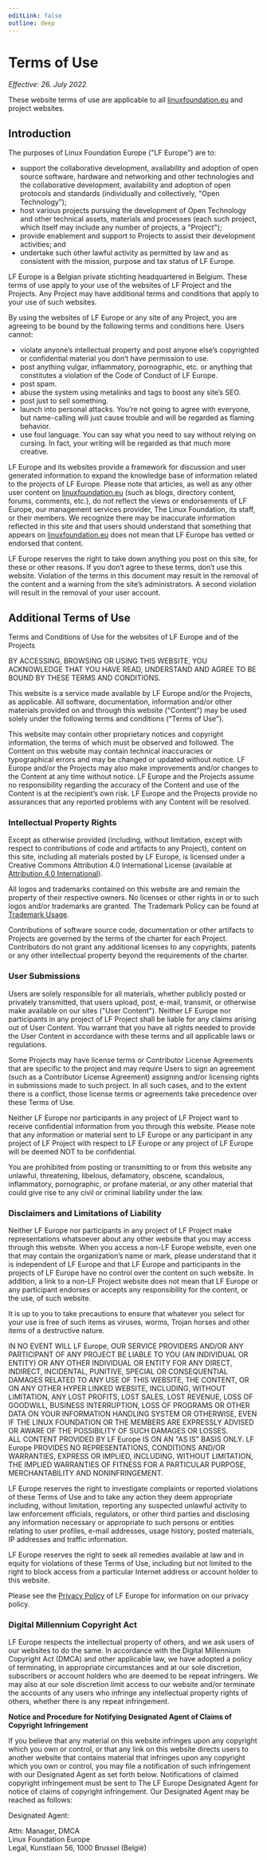 ```yaml
---
editLink: false
outline: deep
---
```


# Terms of Use

_Effective: 26. July 2022_

These website terms of use are applicable to all [linuxfoundation.eu](https://linuxfoundation.eu) and project websites.

## Introduction

The purposes of Linux Foundation Europe ("LF Europe") are to:

* support the collaborative development, availability and adoption of open source
software, hardware and networking and other technologies and the collaborative
development, availability and adoption of open protocols and standards (individually and
collectively, "Open Technology");
* host various projects pursuing the development of Open Technology and other technical
assets, materials and processes (each such project, which itself may include any
number of projects, a "Project");
* provide enablement and support to Projects to assist their development activities; and
* undertake such other lawful activity as permitted by law and as consistent with the
mission, purpose and tax status of LF Europe.

LF Europe is a Belgian private stichting headquartered in Belgium.
These terms of use apply to your use of the websites of LF Project and the Projects.
Any Project may have additional terms and conditions that apply to your use of such websites.

By using the websites of LF Europe or any site of any Project, you are agreeing to be bound by the following terms and conditions here.
Users cannot:

* violate anyone’s intellectual property and post anyone else’s copyrighted or confidential
material you don’t have permission to use.
* post anything vulgar, inflammatory, pornographic, etc. or anything that constitutes a
violation of the Code of Conduct of LF Europe.
* post spam.
* abuse the system using metalinks and tags to boost any site’s SEO.
* post just to sell something.
* launch into personal attacks. You’re not going to agree with everyone, but name-calling
will just cause trouble and will be regarded as flaming behavior.
* use foul language. You can say what you need to say without relying on cursing. In fact,
your writing will be regarded as that much more creative.

LF Europe and its websites provide a framework for discussion and user generated information to expand the knowledge base of information related to the projects of LF Europe.
Please note that articles, as well as any other user content on [linuxfoundation.eu](https://linuxfoundation.eu) (such as blogs, directory content, forums, comments, etc.), do not reflect the views or endorsements of LF Europe, our management services provider, The Linux Foundation, its staff, or their members.
We recognize there may be inaccurate information reflected in this site and that users should understand that something that appears on [linuxfoundation.eu](https://linuxfoundation.eu) does not mean that LF Europe has vetted or endorsed that content.

LF Europe reserves the right to take down anything you post on this site, for these or other reasons.
If you don’t agree to these terms, don’t use this website.
Violation of the terms in this document may result in the removal of the content and a warning from the site’s administrators.
A second violation will result in the removal of your user account.

## Additional Terms of Use

Terms and Conditions of Use for the websites of LF Europe and of the Projects

BY ACCESSING, BROWSING OR USING THIS WEBSITE, YOU ACKNOWLEDGE THAT YOU HAVE READ, UNDERSTAND AND AGREE TO BE BOUND BY THESE TERMS AND CONDITIONS.

This website is a service made available by LF Europe and/or the Projects, as applicable.
All software, documentation, information and/or other materials provided on and through this website ("Content") may be used solely under the following terms and conditions ("Terms of Use").

This website may contain other proprietary notices and copyright information, the terms of which must be observed and followed.
The Content on this website may contain technical inaccuracies or typographical errors and may be changed or updated without notice.
LF Europe and/or the Projects may also make improvements and/or changes to the Content at any time without notice.
LF Europe and the Projects assume no responsibility regarding the accuracy of the Content and use of the Content is at the recipient’s own risk.
LF Europe and the Projects provide no assurances that any reported problems with any Content will be resolved.

### Intellectual Property Rights

Except as otherwise provided (including, without limitation, except with respect to contributions
of code and artifacts to any Project), content on this site, including all materials posted by LF
Europe, is licensed under a Creative Commons Attribution 4.0 International License (available at [Attribution 4.0 International](https://creativecommons.org/licenses/by/4.0/legalcode)).

All logos and trademarks contained on this website are and remain the property of their
respective owners. No licenses or other rights in or to such logos and/or trademarks are
granted. The Trademark Policy can be found at [Trademark Usage](https://www.linuxfoundation.org/legal/trademark-usage).

Contributions of software source code, documentation or other artifacts to Projects are
governed by the terms of the charter for each Project. Contributors do not grant any additional
licenses to any copyrights, patents or any other intellectual property beyond the requirements of
the charter.

### User Submissions

Users are solely responsible for all materials, whether publicly posted or privately transmitted,
that users upload, post, e-mail, transmit, or otherwise make available on our sites ("User
Content"). Neither LF Europe nor participants in any project of LF Project shall be liable for any
claims arising out of User Content. You warrant that you have all rights needed to provide the
User Content in accordance with these terms and all applicable laws or regulations.

Some Projects may have license terms or Contributor License Agreements that are specific to
the project and may require Users to sign an agreement (such as a Contributor License
Agreement) assigning and/or licensing rights in submissions made to such project. In all such
cases, and to the extent there is a conflict, those license terms or agreements take precedence
over these Terms of Use.

Neither LF Europe nor participants in any project of LF Project want to receive confidential
information from you through this website. Please note that any information or material sent to
LF Europe or any participant in any project of LF Project with respect to LF Europe or any
project of LF Europe will be deemed NOT to be confidential.

You are prohibited from posting or transmitting to or from this website any unlawful,
threatening, libelous, defamatory, obscene, scandalous, inflammatory, pornographic, or profane
material, or any other material that could give rise to any civil or criminal liability under the law.

### Disclaimers and Limitations of Liability

Neither LF Europe nor participants in any project of LF Project make representations
whatsoever about any other website that you may access through this website. When you
access a non-LF Europe website, even one that may contain the organization’s name or mark,
please understand that it is independent of LF Europe and that LF Europe and participants in
the projects of LF Europe have no control over the content on such website. In addition, a link
to a non-LF Project website does not mean that LF Europe or any participant endorses or
accepts any responsibility for the content, or the use, of such website.

It is up to you to take precautions to ensure that whatever you select for your use is free of such
items as viruses, worms, Trojan horses and other items of a destructive nature.

IN NO EVENT WILL LF Europe, OUR SERVICE PROVIDERS AND/OR ANY PARTICIPANT OF
ANY PROJECT BE LIABLE TO YOU (AN INDIVIDUAL OR ENTITY) OR ANY OTHER
INDIVIDUAL OR ENTITY FOR ANY DIRECT, INDIRECT, INCIDENTAL, PUNITIVE, SPECIAL
OR CONSEQUENTIAL DAMAGES RELATED TO ANY USE OF THIS WEBSITE, THE
CONTENT, OR ON ANY OTHER HYPER LINKED WEBSITE, INCLUDING, WITHOUT
LIMITATION, ANY LOST PROFITS, LOST SALES, LOST REVENUE, LOSS OF GOODWILL,
BUSINESS INTERRUPTION, LOSS OF PROGRAMS OR OTHER DATA ON YOUR
INFORMATION HANDLING SYSTEM OR OTHERWISE, EVEN IF THE LINUX FOUNDATION
OR THE MEMBERS ARE EXPRESSLY ADVISED OR AWARE OF THE POSSIBILITY OF
SUCH DAMAGES OR LOSSES.  
ALL CONTENT PROVIDED BY LF Europe IS ON AN "AS IS" BASIS ONLY. LF Europe
PROVIDES NO REPRESENTATIONS, CONDITIONS AND/OR WARRANTIES, EXPRESS OR
IMPLIED, INCLUDING, WITHOUT LIMITATION, THE IMPLIED WARRANTIES OF FITNESS
FOR A PARTICULAR PURPOSE, MERCHANTABILITY AND NONINFRINGEMENT.

LF Europe reserves the right to investigate complaints or reported violations of these Terms of
Use and to take any action they deem appropriate including, without limitation, reporting any
suspected unlawful activity to law enforcement officials, regulators, or other third parties and
disclosing any information necessary or appropriate to such persons or entities relating to user
profiles, e-mail addresses, usage history, posted materials, IP addresses and traffic information.

LF Europe reserves the right to seek all remedies available at law and in equity for violations of
these Terms of Use, including but not limited to the right to block access from a particular
Internet address or account holder to this website.

Please see the [Privacy Policy](https://linuxfoundation.eu/policies/privacy-policy) of LF Europe for information on our privacy policy.

### Digital Millennium Copyright Act

LF Europe respects the intellectual property of others, and we ask users of our websites to do
the same. In accordance with the Digital Millennium Copyright Act (DMCA) and other applicable
law, we have adopted a policy of terminating, in appropriate circumstances and at our sole
discretion, subscribers or account holders who are deemed to be repeat infringers. We may also
at our sole discretion limit access to our website and/or terminate the accounts of any users
who infringe any intellectual property rights of others, whether there is any repeat infringement.

**Notice and Procedure for Notifying Designated Agent of Claims of Copyright Infringement**

If you believe that any material on this website infringes upon any copyright which you own or
control, or that any link on this website directs users to another website that contains material
that infringes upon any copyright which you own or control, you may file a notification of such
infringement with our Designated Agent as set forth below. Notifications of claimed copyright
infringement must be sent to The LF Europe Designated Agent for notice of claims of copyright
infringement. Our Designated Agent may be reached as follows:

Designated Agent:

Attn: Manager, DMCA  
Linux Foundation Europe  
Legal, Kunstlaan 56, 1000 Brussel (België)
